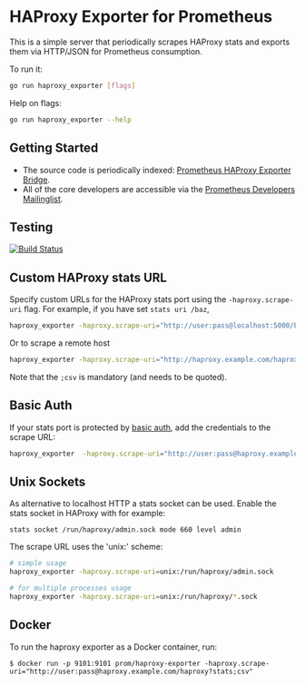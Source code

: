 # HAProxy Exporter for Prometheus

This is a simple server that periodically scrapes HAProxy stats and exports them via HTTP/JSON for Prometheus
consumption.

To run it:

```bash
go run haproxy_exporter [flags]
```

Help on flags:
```bash
go run haproxy_exporter --help
```

## Getting Started
  * The source code is periodically indexed: [Prometheus HAProxy Exporter Bridge](http://godoc.org/github.com/prometheus/haproxy_exporter).
  * All of the core developers are accessible via the [Prometheus Developers Mailinglist](https://groups.google.com/forum/?fromgroups#!forum/prometheus-developers).

## Testing

[![Build Status](https://travis-ci.org/prometheus/haproxy_exporter.png?branch=master)](https://travis-ci.org/prometheus/haproxy_exporter)

## Custom HAProxy stats URL

Specify custom URLs for the HAProxy stats port using the `-haproxy.scrape-uri` flag. For example, if you have set `stats uri /baz`,

```bash
haproxy_exporter -haproxy.scrape-uri="http://user:pass@localhost:5000/baz?stats;csv"
```

Or to scrape a remote host

```bash
haproxy_exporter -haproxy.scrape-uri="http://haproxy.example.com/haproxy?stats;csv"
```

Note that the `;csv` is mandatory (and needs to be quoted).


## Basic Auth

If your stats port is protected by [basic auth](https://cbonte.github.io/haproxy-dconv/configuration-1.6.html#4-stats%20auth), add the credentials to the scrape URL:

```bash
haproxy_exporter  -haproxy.scrape-uri="http://user:pass@haproxy.example.com/haproxy?stats;csv"
```

## Unix Sockets

As alternative to localhost HTTP a stats socket can be used. Enable the stats
socket in HAProxy with for example:
```
stats socket /run/haproxy/admin.sock mode 660 level admin
```

The scrape URL uses the 'unix:' scheme:

```bash
# simple usage
haproxy_exporter -haproxy.scrape-uri=unix:/run/haproxy/admin.sock

# for multiple processes usage
haproxy_exporter -haproxy.scrape-uri=unix:/run/haproxy/*.sock
```

## Docker

To run the haproxy exporter as a Docker container, run:

    $ docker run -p 9101:9101 prom/haproxy-exporter -haproxy.scrape-uri="http://user:pass@haproxy.example.com/haproxy?stats;csv"
